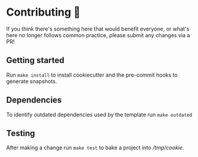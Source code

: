 # Contributing 🌱

If you think there's something here that would benefit everyone, or what's here no longer follows common practice, please submit any changes via a PR!

## Getting started

Run `make install` to install cookiecutter and the pre-commit hooks to generate snapshots.

## Dependencies

To identify outdated dependencies used by the template run `make outdated`

## Testing

After making a change run `make test` to bake a project into _/tmp/cookie_.
